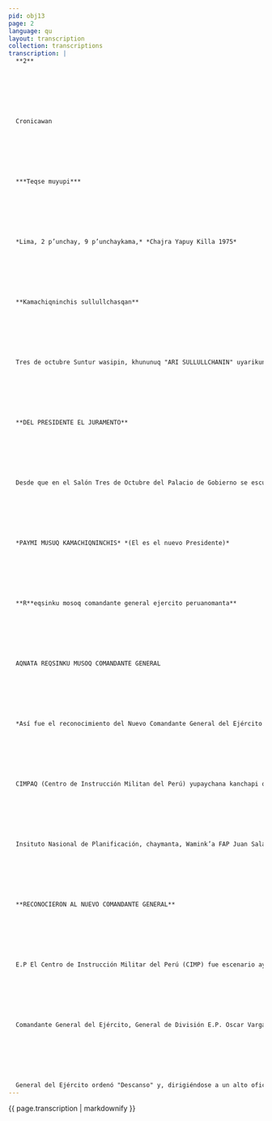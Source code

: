 ```yaml
---
pid: obj13
page: 2
language: qu
layout: transcription
collection: transcriptions
transcription: |
  **2**
  
  
  
  
  
  
  
  Cronicawan
  
  
  
  
  
  
  
  ***Teqse muyupi***
  
  
  
  
  
  
  
  *Lima, 2 p’unchay, 9 p’unchaykama,* *Chajra Yapuy Killa 1975*
  
  
  
  
  
  
  
  **Kamachiqninchis sullullchasqan**
  
  
  
  
  
  
  
  Tres de octubre Suntur wasipin, khununuq "ARI SULLULLCHANIN" uyarikun, chay t'oqyaq siminPerullaqtanchista kamachinqa Francisco Morales Ber múdez Wamik’an Peru Suyuq Kamachiqnin, sullullchachinmi Waminka OscaVargas Prieto, chay tuy manta pachan lawsa chunLsimikuna uyarikun Qunqor chakin Wamink’anchis sullullucharan paña makinta willka qelqaman churaykuspa. hina kananpaqmi Embajador Canos García Bedoya, qelqata ñawincharaq revolucioario de la Fuerza Armada tawa ñiqenpi, Kamachiq kananpaq sut'ichan. Chay kamachitan qelqaranku Wamink’a Vargar Prieto, Wamink’a FARCésar Podesta, Wamink'a Jorge Parodi Galliani. Qhepanmi, Kamachio ninchis hinaña, Vargas Prieto, Podesta Jimenez Parodi Galliani Wamink'a kunata sullulichachin, Ministro de Guerra, Ministro de Aeronautica, Ministro de Marina kanankupaq. Llapankuña chaskinku Wamink'akunaq napaykuyninta, Gabinete Minis terialpi huñusqata, chayaknanana naq napaykuyninta imaHinallamantaq marq’ana kuspa napaykukunku Leo nidas Rodriguez Wamink’awan. Paña makinta oqarispan napaykukun ripunanpaq
  
  
  
  
  
  
  
  **DEL PRESIDENTE EL JURAMENTO**
  
  
  
  
  
  
  
  Desde que en el Salón Tres de Octubre del Palacio de Gobierno se escuchara un sonoro I Se JUROI Nueva voz Gobierna nuestra Patria Francisco Morales Bermúdez es el nuevo Presidente de nuestro Pueblo, e General Oscar Vargas Prie lto le tomó el juramento que fue seguido por enérgicos vivas. Arrodillado y con la mano derecha sobre la biblia prestó su juramen. Para que asi fuera, el Embajador Canos Garcia Bedoya, dió lectura a Decreto Ley, por el cual de acuerdo al articulo cuarto del Estatuto del Gobierno Revolucionario de la Fuerza Armada, la Junta Revolucionaria lo designa Presidente. El General Vargas Prieto, el Comandante General de la Fuerza Aérea del Perú Teniente General FAP César Podestá y el Comandante General de la Marina, Contralmirante Jorge Parodi Galliani. Luego, como Presidente de la República tomó el juramento al General Vargas Prieto como Ministro de Guerra, al Teniente General FAP César Podes tá como Ministro de Aeronaútica y al Contralmirante Jorge Parodi Galliani como Ministro de Marina. Todos recibieron el saludo del Gabinete Ministerial y de altos Jefes y oficiales así como de funcionarios civiles. Luego se estrechó en fuerte abrazo con el General Leonidas Rodride despedida. Alzó su mano en señal.
  
  
  
  
  
  
  
  *PAYMI MUSUQ KAMACHIQNINCHIS* *(El es el nuevo Presidente)*
  
  
  
  
  
  
  
  **R**eqsinku mosoq comandante general ejercito peruanomanta**
  
  
  
  
  
  
  
  AQNATA REQSINKU MUSOQ COMANDANTE GENERAL
  
  
  
  
  
  
  
  *Así fue el reconocimiento del Nuevo Comandante General del Ejército Peruano.*
  
  
  
  
  
  
  
  CIMPAQ (Centro de Instrucción Militan del Perú) yupaychana kanchapi qayniumchay huñunakuy kasqa 1.30 tuylla p’unchaypi, reqsinakuymanta kamachi mosoq Comandante General de Ejército, General de División E.P. Wamink'á Oscarn Vargas Prieto. Kay General de División E.P. Leonidas Rodríguez Figueroa, Qollana ñeqen Regior ishkay Militarmi kasqa kamachreqsichiyninmanta, mosoq Comandante General, Ejercito Peruanoq sutinpi "Apu Teqsi Kamachimanta —nisqa sayway q'eqen Wamink’a Leonidas Rodríguez Figueroa) reqsiy unanchayku Coman dante General del Ejército manta General de División Wamink'a Oscar VargaPrietota, uya kaspa chay manta iñispayku". Chayllamanta Wamink’a Vargas Prieto ap’imurapu kamachita ancha kayninpi "Qyarkn chamrama Sinchikay": qaparikun pachaq pachaq qayllakunata chaypi hunt’ayukusqaku hatun kamachiq, wamink'akuna, Yachay Wasiwanink'akuna chaymanta" wallawisakuna unancha kuspa sumaq allinmanta tukuy umallikunata ishkayñegen Militar del Ejércitomanta "Haychay Peru" nispa huj similla qaparinku tukuy qayllayuqkuna. Chaymanta, mosoq Comandante General del Ejército kamachin ""Descanso" —nispa, chayman ta, hatun wamink’awan kutirispa: "Jefe de Linea", hap’iy kamachita"nispan. Chaymanta Wamink'a Leonidas Rodríguez Figueroawan apachikuspa wamink’a Vargas Prieto puririr waylla wayllaman, hatun wamink’akunawan qhepanta qatispanku pukara qhato chaupinman CIMP hatun punkun chinpanpi qhawanankupaq chaylla manta walla wallanta. Wamink’a Oscar VargaPrietoqa Centro de Ins trucción militarta qaylla musqa auqaymanta p’acha llispa chhaynallatataq pusaqnin Wamink’a Leonidas Figueroa, Comandante General ishkay ñegen Regiór wallawisamanta. uamanantaq, ClM huñunakuq wamink’akuna sapan kanmanta napayukunku mosoq. Comandante Generalta. Chaypin karanku hatun huch’uy wamink’akuna chaypi reqsisqa kasqaku: Wamink’a Luis La Vera Velarde, qollana kinsa ñeqen Región wallawisa manta; chaymanta Wamin k’a Artemio García Var gas, qollana tawa División Ligeramanta Tacna llajtapi
  
  
  
  
  
  
  
  Insituto Nasional de Planificación, chaymanta, Wamink’a FAP Juan Salazar Gago, wakinkunamanta samanpaspa.
  
  
  
  
  
  
  
  **RECONOCIERON AL NUEVO COMANDANTE GENERAL**
  
  
  
  
  
  
  
  E.P El Centro de Instrucción Militar del Perú (CIMP) fue escenario ayer, aproximadamente a la 1 y 30 de la tarde, de la ceremonia de reconocimiento oficial del nuevo
  
  
  
  
  
  
  
  Comandante General del Ejército, General de División E.P. Oscar Vargas Prieto. El General de División EP Leonidas Rodríguez Figueroa, Jefe de la la Región Militar fue el encargado de reconoce oficialmente al nueve Comandante General en representación del Ejército Peruano. "Por orden suprema —dijo Leonidas Rodríguez Figueroa con energíareconocemos como Comandante General de Ejército al General de División Oscar Vargas Prieto, obedeciéndole respetándole". Seguidamente tomó el mando el General Vargas Prieto, en su nueva calidao "Subordinación y valor", exclamó dirigiéndose a cientos de presentes entre los cuales estaban altos jefes, oficiales, cade tes y subalternos, representando en correcta forma ción a todas las unidades de la 1T Región Militar del Ejército. "¡Viva el Perú!" respondieron todos a una sola Voz Luego, el flamante
  
  
  
  
  
  
  
  General del Ejército ordenó "Descanso" y, dirigiéndose a un alto oficial le dijo: "Jefe de Linea" hágase cargo. Acompa ñado siempre por el General Rodriguez Figueroa, el General Vargas Prieto se dirigió, seguido por la alta oficialidad, a la explamada ubicada delante del Pabellón Central cor frente a la puerta principa del CIMP, para presenciar el desfile que siguió luego El General Oscar VargaPrieto se hizo presente en el Centro de Instrucción Militar vistiendo uniforme de campaña, al igual que su acompañante General Leonidas Rodríguez Figueroa, Comandante General de la 1I Región Militar. Finalmente, la alta oficialidad que se dio cita en el CIMP para tomar parte en la ceremonia, presentó individualmente sus saludos al nuevo Comandante General del Ejército. Entre los altos Jefes y Oficiales presentes se pudo reconocer a algunos como el General Luis La Vera Velarde, Jefe de la ll! Región Militar; el General Artemio García Vargas Jefe de la V! División Ligera asentada en Tacnaj el General José Loayza Amésquita, Jefe del Instituto Nacional de Planificación, y, el Coronel FARJuan Salazar Gago entre otros.
---
```


{{ page.transcription | markdownify }}
